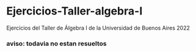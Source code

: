 # Ejercicios-Taller-algebra-I
Ejercicios del Taller de Álgebra I de la Universidad de Buenos Aires 2022
### aviso: todavia no estan resueltos
